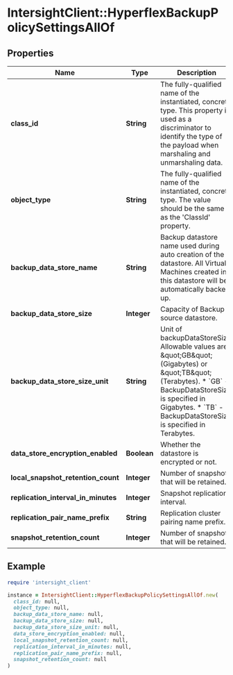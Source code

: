 # IntersightClient::HyperflexBackupPolicySettingsAllOf

## Properties

| Name | Type | Description | Notes |
| ---- | ---- | ----------- | ----- |
| **class_id** | **String** | The fully-qualified name of the instantiated, concrete type. This property is used as a discriminator to identify the type of the payload when marshaling and unmarshaling data. | [default to &#39;hyperflex.BackupPolicySettings&#39;] |
| **object_type** | **String** | The fully-qualified name of the instantiated, concrete type. The value should be the same as the &#39;ClassId&#39; property. | [default to &#39;hyperflex.BackupPolicySettings&#39;] |
| **backup_data_store_name** | **String** | Backup datastore name used during auto creation of the datastore. All Virtual Machines created in this datastore will be automatically backed up. | [optional][readonly] |
| **backup_data_store_size** | **Integer** | Capacity of Backup source datastore. | [optional][readonly] |
| **backup_data_store_size_unit** | **String** | Unit of backupDataStoreSize.  Allowable values are \&quot;GB\&quot; (Gigabytes) or \&quot;TB\&quot; (Terabytes). * &#x60;GB&#x60; - BackupDataStoreSize is specified in Gigabytes. * &#x60;TB&#x60; - BackupDataStoreSize is specified in Terabytes. | [optional][readonly][default to &#39;GB&#39;] |
| **data_store_encryption_enabled** | **Boolean** | Whether the datastore is encrypted or not. | [optional][readonly] |
| **local_snapshot_retention_count** | **Integer** | Number of snapshots that will be retained. | [optional][readonly] |
| **replication_interval_in_minutes** | **Integer** | Snapshot replication interval. | [optional][readonly] |
| **replication_pair_name_prefix** | **String** | Replication cluster pairing name prefix. | [optional][readonly] |
| **snapshot_retention_count** | **Integer** | Number of snapshots that will be retained. | [optional][readonly] |

## Example

```ruby
require 'intersight_client'

instance = IntersightClient::HyperflexBackupPolicySettingsAllOf.new(
  class_id: null,
  object_type: null,
  backup_data_store_name: null,
  backup_data_store_size: null,
  backup_data_store_size_unit: null,
  data_store_encryption_enabled: null,
  local_snapshot_retention_count: null,
  replication_interval_in_minutes: null,
  replication_pair_name_prefix: null,
  snapshot_retention_count: null
)
```

